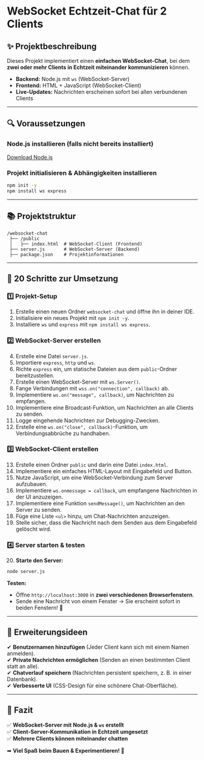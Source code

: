 # WebSocket Echtzeit-Chat für 2 Clients

## ✨ Projektbeschreibung
Dieses Projekt implementiert einen **einfachen WebSocket-Chat**, bei dem **zwei oder mehr Clients in Echtzeit miteinander kommunizieren** können.
- **Backend:** Node.js mit `ws` (WebSocket-Server)
- **Frontend:** HTML + JavaScript (WebSocket-Client)
- **Live-Updates:** Nachrichten erscheinen sofort bei allen verbundenen Clients

---

## 🔍 Voraussetzungen

### **Node.js installieren (falls nicht bereits installiert)**  
[Download Node.js](https://nodejs.org/)

### **Projekt initialisieren & Abhängigkeiten installieren**
```sh
npm init -y
npm install ws express
```

---

## 📚 Projektstruktur
```
/websocket-chat
 ├── /public
 │   ├── index.html  # WebSocket-Client (Frontend)
 ├── server.js       # WebSocket-Server (Backend)
 ├── package.json    # Projektinformationen
```

---

## 🎯 20 Schritte zur Umsetzung

### **1️⃣ Projekt-Setup**
1. Erstelle einen neuen Ordner `websocket-chat` und öffne ihn in deiner IDE.
2. Initialisiere ein neues Projekt mit `npm init -y`.
3. Installiere `ws` und `express` mit `npm install ws express`.

### **2️⃣ WebSocket-Server erstellen**
4. Erstelle eine Datei `server.js`.
5. Importiere `express`, `http` und `ws`.
6. Richte `express` ein, um statische Dateien aus dem `public`-Ordner bereitzustellen.
7. Erstelle einen WebSocket-Server mit `ws.Server()`.
8. Fange Verbindungen mit `wss.on("connection", callback)` ab.
9. Implementiere `ws.on("message", callback)`, um Nachrichten zu empfangen.
10. Implementiere eine Broadcast-Funktion, um Nachrichten an alle Clients zu senden.
11. Logge eingehende Nachrichten zur Debugging-Zwecken.
12. Erstelle eine `ws.on("close", callback)`-Funktion, um Verbindungsabbrüche zu handhaben.

### **3️⃣ WebSocket-Client erstellen**
13. Erstelle einen Ordner `public` und darin eine Datei `index.html`.
14. Implementiere ein einfaches HTML-Layout mit Eingabefeld und Button.
15. Nutze JavaScript, um eine WebSocket-Verbindung zum Server aufzubauen.
16. Implementiere `ws.onmessage = callback`, um empfangene Nachrichten in der UI anzuzeigen.
17. Implementiere eine Funktion `sendMessage()`, um Nachrichten an den Server zu senden.
18. Füge eine Liste `<ul>` hinzu, um Chat-Nachrichten anzuzeigen.
19. Stelle sicher, dass die Nachricht nach dem Senden aus dem Eingabefeld gelöscht wird.

### **4️⃣ Server starten & testen**
20. **Starte den Server:**  
```sh
node server.js
```

**Testen:**  
- Öffne `http://localhost:3000` in **zwei verschiedenen Browserfenstern**.
- Sende eine Nachricht von einem Fenster → Sie erscheint sofort in beiden Fenstern! 🎉

---

## 🔧 Erweiterungsideen
✔ **Benutzernamen hinzufügen** (Jeder Client kann sich mit einem Namen anmelden).  
✔ **Private Nachrichten ermöglichen** (Senden an einen bestimmten Client statt an alle).  
✔ **Chatverlauf speichern** (Nachrichten persistent speichern, z. B. in einer Datenbank).  
✔ **Verbesserte UI** (CSS-Design für eine schönere Chat-Oberfläche).  

---

## 🔎 Fazit
✅ **WebSocket-Server mit Node.js & `ws` erstellt**  
✅ **Client-Server-Kommunikation in Echtzeit umgesetzt**  
✅ **Mehrere Clients können miteinander chatten**  

➡ **Viel Spaß beim Bauen & Experimentieren! 🚀**
